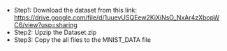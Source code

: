* Step1: Download the dataset from this link: https://drive.google.com/file/d/1uuevUSQEew2KiXiNsO_NxAr4zXbopWC6/view?usp=sharing
* Step2: Upzip the Dataset.zip
* Step3: Copy the all files to the MNIST_DATA file